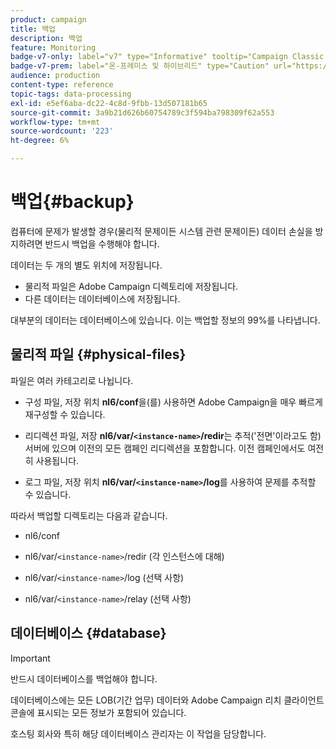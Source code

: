 ```yaml
---
product: campaign
title: 백업
description: 백업
feature: Monitoring
badge-v7-only: label="v7" type="Informative" tooltip="Campaign Classic v7에만 적용됩니다."
badge-v7-prem: label="온-프레미스 및 하이브리드" type="Caution" url="https://experienceleague.adobe.com/docs/campaign-classic/using/installing-campaign-classic/architecture-and-hosting-models/hosting-models-lp/hosting-models.html?lang=ko" tooltip="온-프레미스 및 하이브리드 배포에만 적용"
audience: production
content-type: reference
topic-tags: data-processing
exl-id: e5ef6aba-dc22-4c8d-9fbb-13d507181b65
source-git-commit: 3a9b21d626b60754789c3f594ba798309f62a553
workflow-type: tm+mt
source-wordcount: '223'
ht-degree: 6%

---
```


# 백업{#backup}

컴퓨터에 문제가 발생할 경우(물리적 문제이든 시스템 관련 문제이든) 데이터 손실을 방지하려면 반드시 백업을 수행해야 합니다.

데이터는 두 개의 별도 위치에 저장됩니다.

* 물리적 파일은 Adobe Campaign 디렉토리에 저장됩니다.
* 다른 데이터는 데이터베이스에 저장됩니다.

대부분의 데이터는 데이터베이스에 있습니다. 이는 백업할 정보의 99%를 나타냅니다.

## 물리적 파일 {#physical-files}

파일은 여러 카테고리로 나뉩니다.

* 구성 파일, 저장 위치 **nl6/conf**&#x200B;을(를) 사용하면 Adobe Campaign을 매우 빠르게 재구성할 수 있습니다.

* 리디렉션 파일, 저장  **nl6/var/`<instance-name>`/redir**&#x200B;는 추적(&#39;전면&#39;이라고도 함) 서버에 있으며 이전의 모든 캠페인 리디렉션을 포함합니다. 이전 캠페인에서도 여전히 사용됩니다.

* 로그 파일, 저장 위치 **nl6/var/`<instance-name>`/log**&#x200B;를 사용하여 문제를 추적할 수 있습니다.

따라서 백업할 디렉토리는 다음과 같습니다.

* nl6/conf

* nl6/var/`<instance-name>`/redir (각 인스턴스에 대해)

* nl6/var/`<instance-name>`/log (선택 사항)

* nl6/var/`<instance-name>`/relay (선택 사항)


## 데이터베이스 {#database}

>[!IMPORTANT]
>
>반드시 데이터베이스를 백업해야 합니다.


데이터베이스에는 모든 LOB(기간 업무) 데이터와 Adobe Campaign 리치 클라이언트 콘솔에 표시되는 모든 정보가 포함되어 있습니다.

호스팅 회사와 특히 해당 데이터베이스 관리자는 이 작업을 담당합니다.
